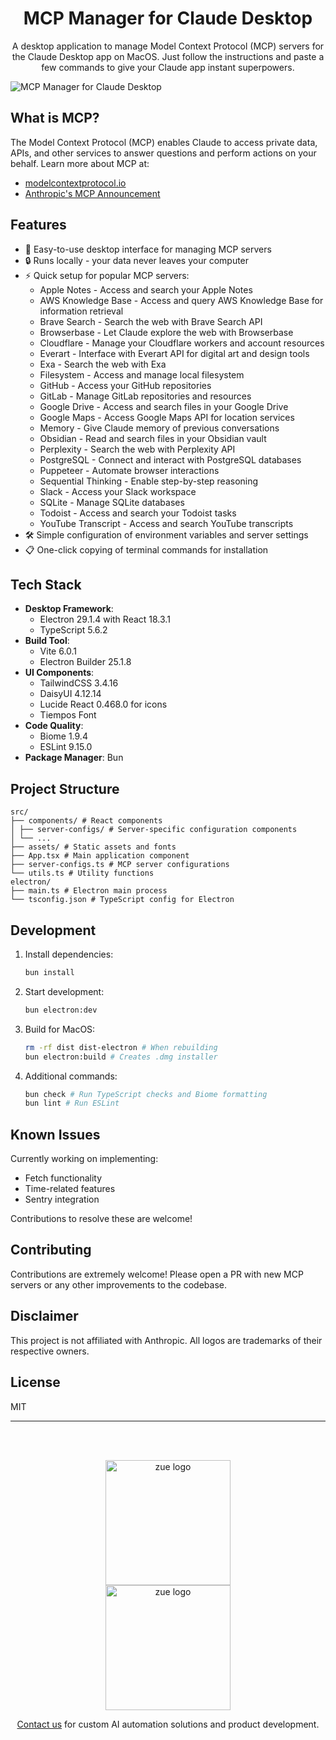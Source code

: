 <h1 align="center">MCP Manager for Claude Desktop</h1>

<p align="center">A desktop application to manage Model Context Protocol (MCP) servers for the Claude Desktop app on MacOS. Just follow the instructions and paste a few commands to give your Claude app instant superpowers.</p>

![MCP Manager for Claude Desktop](https://assets.zue.ai/mcp-manager-hero.png)

## What is MCP?

The Model Context Protocol (MCP) enables Claude to access private data, APIs, and other services to answer questions and perform actions on your behalf. Learn more about MCP at:

- [modelcontextprotocol.io](https://modelcontextprotocol.io)
- [Anthropic's MCP Announcement](https://www.anthropic.com/news/model-context-protocol)

## Features

- 🚀 Easy-to-use desktop interface for managing MCP servers
- 🔒 Runs locally - your data never leaves your computer
- ⚡️ Quick setup for popular MCP servers:
  - Apple Notes - Access and search your Apple Notes
  - AWS Knowledge Base - Access and query AWS Knowledge Base for information retrieval
  - Brave Search - Search the web with Brave Search API
  - Browserbase - Let Claude explore the web with Browserbase
  - Cloudflare - Manage your Cloudflare workers and account resources
  - Everart - Interface with Everart API for digital art and design tools
  - Exa - Search the web with Exa
  - Filesystem - Access and manage local filesystem
  - GitHub - Access your GitHub repositories
  - GitLab - Manage GitLab repositories and resources
  - Google Drive - Access and search files in your Google Drive
  - Google Maps - Access Google Maps API for location services
  - Memory - Give Claude memory of previous conversations
  - Obsidian - Read and search files in your Obsidian vault
  - Perplexity - Search the web with Perplexity API
  - PostgreSQL - Connect and interact with PostgreSQL databases
  - Puppeteer - Automate browser interactions
  - Sequential Thinking - Enable step-by-step reasoning
  - Slack - Access your Slack workspace
  - SQLite - Manage SQLite databases
  - Todoist - Access and search your Todoist tasks
  - YouTube Transcript - Access and search YouTube transcripts
- 🛠 Simple configuration of environment variables and server settings
- 📋 One-click copying of terminal commands for installation

## Tech Stack

- **Desktop Framework**: 
  - Electron 29.1.4 with React 18.3.1
  - TypeScript 5.6.2
- **Build Tool**: 
  - Vite 6.0.1
  - Electron Builder 25.1.8
- **UI Components**:
  - TailwindCSS 3.4.16
  - DaisyUI 4.12.14
  - Lucide React 0.468.0 for icons
  - Tiempos Font
- **Code Quality**:
  - Biome 1.9.4
  - ESLint 9.15.0
- **Package Manager**: Bun

## Project Structure

```plaintext
src/
├── components/ # React components
│ ├── server-configs/ # Server-specific configuration components
│ └── ...
├── assets/ # Static assets and fonts
├── App.tsx # Main application component
├── server-configs.ts # MCP server configurations
└── utils.ts # Utility functions
electron/
├── main.ts # Electron main process
└── tsconfig.json # TypeScript config for Electron
```

## Development

1. Install dependencies:
   ```bash
   bun install
   ```

2. Start development:
   ```bash
   bun electron:dev
   ```

3. Build for MacOS:
   ```bash
   rm -rf dist dist-electron # When rebuilding
   bun electron:build # Creates .dmg installer
   ```

4. Additional commands:
   ```bash
   bun check # Run TypeScript checks and Biome formatting
   bun lint # Run ESLint
   ```

## Known Issues

Currently working on implementing:
- Fetch functionality
- Time-related features
- Sentry integration

Contributions to resolve these are welcome!

## Contributing

Contributions are extremely welcome! Please open a PR with new MCP servers or any other improvements to the codebase.

## Disclaimer

This project is not affiliated with Anthropic. All logos are trademarks of their respective owners.

## License

MIT

---
<br/>
<br/>
<p align="center">
<a href="https://zue.ai#gh-light-mode-only">
  <img src="https://assets.zue.ai/logo_zue_purple.svg" alt="zue logo" width="200" height="auto" style="display: block; margin: 0 auto;" />
</a>
<a href="https://zue.ai#gh-dark-mode-only">
  <img src="https://assets.zue.ai/logo_zue_yellow.svg" alt="zue logo" width="200" height="auto" style="display: block; margin: 0 auto;" />
</a>
</p>

<p align="center">
<a href="https://zue.ai/talk-to-us">Contact us</a> for custom AI automation solutions and product development.
</p>